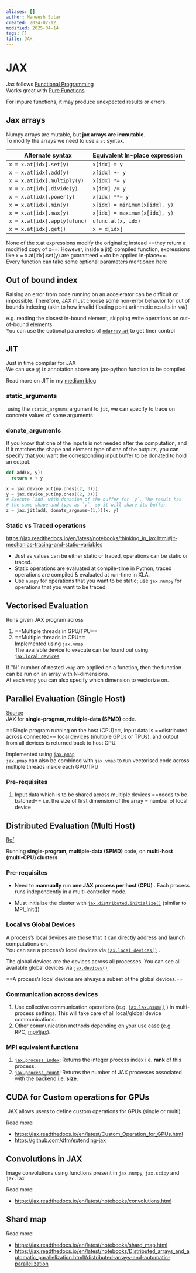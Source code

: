 ```yaml
---
aliases: []
author: Maneesh Sutar
created: 2024-02-12
modified: 2025-04-14
tags: []
title: JAX
---
```


# JAX

Jax follows [Functional Programming](../FunctionalProgramming/functional_programming.md)  
Works great with [Pure Functions](../FunctionalProgramming/pure_functions.md)

For impure functions, it may produce unexpected results or errors.

## Jax arrays

Numpy arrays are mutable, but **jax arrays are immutable**.  
To modify the arrays we need to use a `at` syntax.

|Alternate syntax|Equivalent In-place expression|
|----------------|------------------------------|
|`x = x.at[idx].set(y)`|`x[idx] = y`|
|`x = x.at[idx].add(y)`|`x[idx] += y`|
|`x = x.at[idx].multiply(y)`|`x[idx] *= y`|
|`x = x.at[idx].divide(y)`|`x[idx] /= y`|
|`x = x.at[idx].power(y)`|`x[idx] **= y`|
|`x = x.at[idx].min(y)`|`x[idx] = minimum(x[idx], y)`|
|`x = x.at[idx].max(y)`|`x[idx] = maximum(x[idx], y)`|
|`x = x.at[idx].apply(ufunc)`|`ufunc.at(x, idx)`|
|`x = x.at[idx].get()`|`x = x[idx]`|

None of the x.at expressions modify the original x; instead ==they return a modified copy of x==. However, inside a jit() compiled function, expressions like x = x.at\[idx\].set(y) are guaranteed ==to be applied in-place==.  
Every function can take some optional parameters mentioned [here](https://jax.readthedocs.io/en/latest/_autosummary/jax.numpy.ndarray.at.html)

## Out of bound index

Raising an error from code running on an accelerator can be difficult or impossible. Therefore, JAX must choose some non-error behavior for out of bounds indexing (akin to how invalid floating point arithmetic results in `NaN`)

e.g. reading the closest in-bound element, skipping write operations on out-of-bound elements  
You can use the optional parameters of [`ndarray.at`](https://jax.readthedocs.io/en/latest/_autosummary/jax.numpy.ndarray.at.html) to get finer control

## JIT

Just in time compilar for JAX  
We can use `@jit` annotation above any jax-python function to be compiled

Read more on JIT in my [medium blog](https://medium.com/e4r/feature-toggle-in-jax-109541290c68)

### static_arguments

 using the `static_argnums` argument to `jit`, we can specify to trace on concrete values of some arguments

### donate_arguments

If you know that one of the inputs is not needed after the computation, and if it matches the shape and element type of one of the outputs, you can specify that you want the corresponding input buffer to be donated to hold an output.

````py
def add(x, y):
  return x + y

x = jax.device_put(np.ones((2, 3)))
y = jax.device_put(np.ones((2, 3)))
# Execute `add` with donation of the buffer for `y`. The result has
# the same shape and type as `y`, so it will share its buffer.
z = jax.jit(add, donate_argnums=(1,))(x, y)
````

### Static vs Traced operations

<https://jax.readthedocs.io/en/latest/notebooks/thinking_in_jax.html#jit-mechanics-tracing-and-static-variables>

* Just as values can be either static or traced, operations can be static or traced.
* Static operations are evaluated at compile-time in Python; traced operations are compiled & evaluated at run-time in XLA.
* Use `numpy` for operations that you want to be static; use `jax.numpy` for operations that you want to be traced.

## Vectorised Evaluation

Runs given JAX program across

1. ==Multiple threads in GPU/TPU==
1. ==Multiple threads in CPU==  
   Implemented using [`jax.vmap`](https://jax.readthedocs.io/en/latest/_autosummary/jax.vmap.html)  
   The available device to execute can be found out using [`jax.local_devices`](https://jax.readthedocs.io/en/latest/_autosummary/jax.local_devices.html)

If "N" number of nested `vmap` are applied on a function, then the function can be run on an array with N-dimensions.  
At each `vmap` you can also specify which dimension to vectorize on.

## Parallel Evaluation (Single Host)

[Source](https://jax.readthedocs.io/en/latest/jax-101/06-parallelism.html)  
JAX for **single-program, multiple-data (SPMD)** code.

==Single program running on the host (CPU)==, input data is ==distributed across connected== [local devices](https://jax.readthedocs.io/en/latest/_autosummary/jax.local_devices.html) (multiple GPUs or TPUs), and output from all devices is returned back to host CPU.

Implemented using [`jax.pmap`](https://jax.readthedocs.io/en/latest/_autosummary/jax.pmap.html)  
`jax.pmap` can also be combined with `jax.vmap` to run vectorised code across multiple threads inside each GPU/TPU

### Pre-requisites

1. Input data which is to be shared across multiple devices ==needs to be batched== i.e. the size of first dimension of the array = number of local device

## Distributed Evaluation (Multi Host)

[Ref](https://jax.readthedocs.io/en/latest/multi_process.html)

Running **single-program, multiple-data (SPMD)** code, on **multi-host (multi-CPU) clusters**

### Pre-requisites

* Need to **mannually** run **one JAX process per host (CPU)** . Each process runs independently in a multi-controller mode.

* Must initialize the cluster with [`jax.distributed.initialize()`](https://jax.readthedocs.io/en/latest/_autosummary/jax.distributed.initialize.html#jax.distributed.initialize "jax.distributed.initialize") (similar to MPI_Init())

### Local vs Global Devices

A process’s local devices are those that it can directly address and launch computations on.  
You can see a process’s local devices via [`jax.local_devices()`](https://jax.readthedocs.io/en/latest/_autosummary/jax.local_devices.html#jax.local_devices "jax.local_devices") .

The global devices are the devices across all processes. You can see all available global devices via [`jax.devices()`](https://jax.readthedocs.io/en/latest/_autosummary/jax.devices.html#jax.devices "jax.devices")

==A process’s local devices are always a subset of the global devices.==

### Communication across devices

1. Use collective communication operations (e.g. [`jax.lax.psum()`](https://jax.readthedocs.io/en/latest/_autosummary/jax.lax.psum.html#jax.lax.psum "jax.lax.psum") ) in multi-process settings. This will take care of all local/global device communications.
1. Other communication methods depending on your use case (e.g. RPC, [mpi4jax](https://github.com/mpi4jax/mpi4jax)).

### MPI equivalent functions

1. [`jax.process_index`](https://jax.readthedocs.io/en/latest/_autosummary/jax.process_index.html#jax-process-index): Returns the integer process index i.e. **rank** of this process.
1. [`jax.process_count`](https://jax.readthedocs.io/en/latest/_autosummary/jax.process_count.html#jax-process-count): Returns the number of JAX processes associated with the backend i.e. **size**.

## CUDA for Custom operations for GPUs

 JAX allows users to define custom operations for GPUs (single or multi)

Read more:

* <https://jax.readthedocs.io/en/latest/Custom_Operation_for_GPUs.html>
* <https://github.com/dfm/extending-jax>

## Convolutions in JAX

Image convolutions using functions present in `jax.numpy`, `jax.scipy` and `jax.lax`

Read more:

* <https://jax.readthedocs.io/en/latest/notebooks/convolutions.html>

## Shard map

Read more:

* <https://jax.readthedocs.io/en/latest/notebooks/shard_map.html>
* <https://jax.readthedocs.io/en/latest/notebooks/Distributed_arrays_and_automatic_parallelization.html#distributed-arrays-and-automatic-parallelization>
